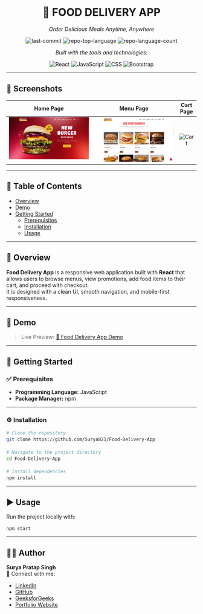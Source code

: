 <div id="top"></div>

<div align="center">

# 🍴 FOOD DELIVERY APP  
*Order Delicious Meals Anytime, Anywhere*

![last-commit](https://img.shields.io/github/last-commit/Surya821/Food-Delivery-App?style=flat&logo=git&logoColor=white&color=ff4d4d)
![repo-top-language](https://img.shields.io/github/languages/top/Surya821/Food-Delivery-App?style=flat&color=ff4d4d)
![repo-language-count](https://img.shields.io/github/languages/count/Surya821/Food-Delivery-App?style=flat&color=ff4d4d)

*Built with the tools and technologies:*

![React](https://img.shields.io/badge/React-20232A.svg?style=flat&logo=React&logoColor=61DAFB)
![JavaScript](https://img.shields.io/badge/JavaScript-F7DF1E.svg?style=flat&logo=JavaScript&logoColor=black)
![CSS](https://img.shields.io/badge/CSS-1572B6.svg?style=flat&logo=css3&logoColor=white)
![Bootstrap](https://img.shields.io/badge/Bootstrap-7952B3.svg?style=flat&logo=bootstrap&logoColor=white)

</div>

---

## 📸 Screenshots

| Home Page | Menu Page | Cart Page |
| :--: | :--: | :--: |
| ![Home](screenshots/home.png) | ![Menu](screenshots/menu.png) | ![Cart](screenshots/cart.png) |

---

## 📑 Table of Contents

- [Overview](#-overview)
- [Demo](#-demo)
- [Getting Started](#-getting-started)
  - [Prerequisites](#-prerequisites)
  - [Installation](#-installation)
  - [Usage](#-usage)

---

## 🧐 Overview  

**Food Delivery App** is a responsive web application built with **React** that allows users to browse menus, view promotions, add food items to their cart, and proceed with checkout.  
It is designed with a clean UI, smooth navigation, and mobile-first responsiveness.

---

## 🔗 Demo  

> Live Preview: [🍔 Food Delivery App Demo](https://your-live-demo-link.vercel.app/)  

---

## 🚀 Getting Started  

### ✅ Prerequisites  

- **Programming Language:** JavaScript  
- **Package Manager:** npm  

---

### ⚙️ Installation  

```bash
# Clone the repository
git clone https://github.com/Surya821/Food-Delivery-App

# Navigate to the project directory
cd Food-Delivery-App

# Install dependencies
npm install
```


---

## ▶️ Usage
Run the project locally with:
```
npm start
```

---

## 👨‍💻 Author  

**Surya Pratap Singh**  <br/>
🔗 Connect with me:  <br/>
- [LinkedIn](https://www.linkedin.com/in/your-linkedin-profile) <br/> 
- [GitHub](https://github.com/Surya821)  <br/>
- [GeeksforGeeks](https://auth.geeksforgeeks.org/user/your-gfg-profile)  <br/>
- [Portfolio Website](https://your-portfolio-link.com)  <br/>
